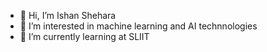 - 👋 Hi, I’m Ishan Shehara
- 👀 I’m interested in machine learning and AI technnologies 
- 🌱 I’m currently learning at SLIIT


<!---
ishehara/ishehara is a ✨ special ✨ repository because its `README.md` (this file) appears on your GitHub profile.
You can click the Preview link to take a look at your changes.
--->
